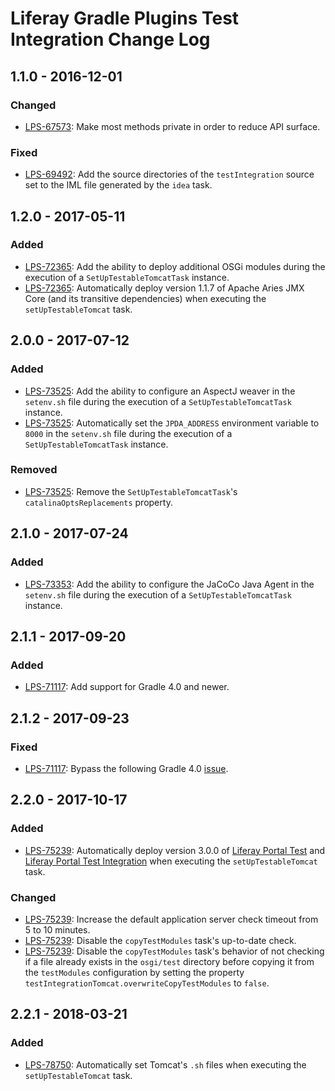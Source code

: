 # Liferay Gradle Plugins Test Integration Change Log

## 1.1.0 - 2016-12-01

### Changed
- [LPS-67573]: Make most methods private in order to reduce API surface.

### Fixed
- [LPS-69492]: Add the source directories of the `testIntegration` source set to
the IML file generated by the `idea` task.

## 1.2.0 - 2017-05-11

### Added
- [LPS-72365]: Add the ability to deploy additional OSGi modules during the
execution of a `SetUpTestableTomcatTask` instance.
- [LPS-72365]: Automatically deploy version 1.1.7 of Apache Aries JMX Core (and
its transitive dependencies) when executing the `setUpTestableTomcat` task.

## 2.0.0 - 2017-07-12

### Added
- [LPS-73525]: Add the ability to configure an AspectJ weaver in the `setenv.sh`
file during the execution of a `SetUpTestableTomcatTask` instance.
- [LPS-73525]: Automatically set the `JPDA_ADDRESS` environment variable to
`8000` in the `setenv.sh` file during the execution of a
`SetUpTestableTomcatTask` instance.

### Removed
- [LPS-73525]: Remove the `SetUpTestableTomcatTask`'s `catalinaOptsReplacements`
property.

## 2.1.0 - 2017-07-24

### Added
- [LPS-73353]: Add the ability to configure the JaCoCo Java Agent in the
`setenv.sh` file during the execution of a `SetUpTestableTomcatTask` instance.

## 2.1.1 - 2017-09-20

### Added
- [LPS-71117]: Add support for Gradle 4.0 and newer.

## 2.1.2 - 2017-09-23

### Fixed
- [LPS-71117]: Bypass the following Gradle 4.0 [issue](https://github.com/gradle/gradle/issues/2343).

## 2.2.0 - 2017-10-17

### Added
- [LPS-75239]: Automatically deploy version 3.0.0 of [Liferay Portal Test] and
[Liferay Portal Test Integration] when executing the `setUpTestableTomcat` task.

### Changed
- [LPS-75239]: Increase the default application server check timeout from 5 to
10 minutes.
- [LPS-75239]: Disable the `copyTestModules` task's up-to-date check.
- [LPS-75239]: Disable the `copyTestModules` task's behavior of not checking if
a file already exists in the `osgi/test` directory before copying it from the
`testModules` configuration by setting the property
`testIntegrationTomcat.overwriteCopyTestModules` to `false`.

## 2.2.1 - 2018-03-21

### Added
- [LPS-78750]: Automatically set Tomcat's `.sh` files when executing the
`setUpTestableTomcat` task.

[Liferay Portal Test]: https://github.com/liferay/liferay-portal/tree/master/portal-test
[Liferay Portal Test Integration]: https://github.com/liferay/liferay-portal/tree/master/portal-test-integration
[LPS-67573]: https://issues.liferay.com/browse/LPS-67573
[LPS-67573]: https://issues.liferay.com/browse/LPS-67573
[LPS-69492]: https://issues.liferay.com/browse/LPS-69492
[LPS-71117]: https://issues.liferay.com/browse/LPS-71117
[LPS-72365]: https://issues.liferay.com/browse/LPS-72365
[LPS-73353]: https://issues.liferay.com/browse/LPS-73353
[LPS-73525]: https://issues.liferay.com/browse/LPS-73525
[LPS-75239]: https://issues.liferay.com/browse/LPS-75239
[LPS-78750]: https://issues.liferay.com/browse/LPS-78750